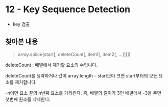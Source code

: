 # 12 - Key Sequence Detection

- key 검출

## 찾아본 내용

> array.splice(start[, deleteCount[, item1[, item2[, ...]]]])

deleteCount : 배열에서 제거할 요소의 수입니다.

deleteCount를 생략하거나 값이 array.length - start보다 크면 start부터의 모든 요소를 제거합니다.

-n이면 요소 끝의 n번째 요소를 가리킨다. 즉, 배열의 길이가 3인 배열에서 -3을 주면 첫번째 원소를 삭제한다.
